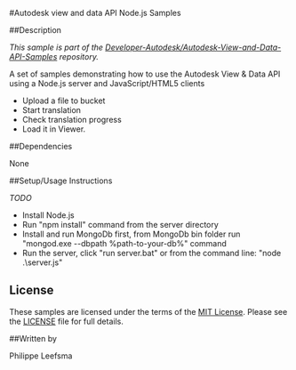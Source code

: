 #Autodesk view and data API Node.js Samples


##Description

*This sample is part of the [Developer-Autodesk/Autodesk-View-and-Data-API-Samples](https://github.com/Developer-Autodesk/autodesk-view-and-data-api-samples) repository.*

A set of samples demonstrating how to use the Autodesk View & Data API using a Node.js server and JavaScript/HTML5 clients

* Upload a file to bucket
* Start translation
* Check translation progress
* Load it in Viewer. 

##Dependencies

None

##Setup/Usage Instructions

*TODO*

* Install Node.js
* Run "npm install" command from the server directory
* Install and run MongoDb first, from MongoDb bin folder run "mongod.exe --dbpath %path-to-your-db%" command
* Run the server, click "run server.bat" or from the command line: "node .\server.js"


## License

These samples are licensed under the terms of the [MIT License](http://opensource.org/licenses/MIT). Please see the [LICENSE](LICENSE) file for full details.

##Written by 

Philippe Leefsma


